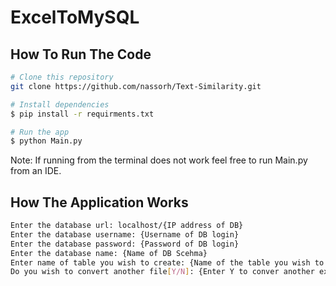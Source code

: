 # ExcelToMySQL
## How To Run The Code
```bash
# Clone this repository
git clone https://github.com/nassorh/Text-Similarity.git

# Install dependencies
$ pip install -r requirments.txt

# Run the app
$ python Main.py
```
Note: If running from the terminal does not work feel free to run Main.py from an IDE.

## How The Application Works
```bash
Enter the database url: localhost/{IP address of DB}
Enter the database username: {Username of DB login}
Enter the database password: {Password of DB login}
Enter the database name: {Name of DB Scehma}
Enter name of table you wish to create: {Name of the table you wish to create}
Do you wish to convert another file[Y/N]: {Enter Y to conver another excel final/Enter N to leave the application}
```
